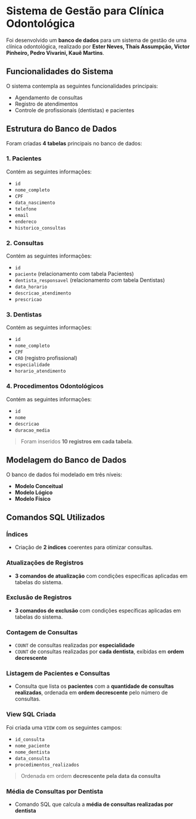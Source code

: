# Sistema de Gestão para Clínica Odontológica

Foi desenvolvido um **banco de dados** para um sistema de gestão de uma clínica odontológica, realizado por **Ester Neves, Thaís Assumpção, Victor Pinheiro, Pedro Vivarini, Kauê Martins**.

## Funcionalidades do Sistema

O sistema contempla as seguintes funcionalidades principais:

- Agendamento de consultas
- Registro de atendimentos
- Controle de profissionais (dentistas) e pacientes

## Estrutura do Banco de Dados

Foram criadas **4 tabelas** principais no banco de dados:

### 1. Pacientes

Contém as seguintes informações:

- `id`
- `nome_completo`
- `CPF`
- `data_nascimento`
- `telefone`
- `email`
- `endereco`
- `historico_consultas`

### 2. Consultas

Contém as seguintes informações:

- `id`
- `paciente` (relacionamento com tabela Pacientes)
- `dentista_responsavel` (relacionamento com tabela Dentistas)
- `data_horario`
- `descricao_atendimento`
- `prescricao`

### 3. Dentistas

Contém as seguintes informações:

- `id`
- `nome_completo`
- `CPF`
- `CRO` (registro profissional)
- `especialidade`
- `horario_atendimento`

### 4. Procedimentos Odontológicos

Contém as seguintes informações:

- `id`
- `nome`
- `descricao`
- `duracao_media`

> Foram inseridos **10 registros em cada tabela**.

## Modelagem do Banco de Dados

O banco de dados foi modelado em três níveis:

- **Modelo Conceitual**
- **Modelo Lógico**
- **Modelo Físico**

## Comandos SQL Utilizados

### Índices

- Criação de **2 índices** coerentes para otimizar consultas.

### Atualizações de Registros

- **3 comandos de atualização** com condições específicas aplicadas em tabelas do sistema.

### Exclusão de Registros

- **3 comandos de exclusão** com condições específicas aplicadas em tabelas do sistema.

### Contagem de Consultas

- `COUNT` de consultas realizadas por **especialidade**
- `COUNT` de consultas realizadas por **cada dentista**, exibidas em **ordem decrescente**

### Listagem de Pacientes e Consultas

- Consulta que lista os **pacientes** com a **quantidade de consultas realizadas**, ordenada em **ordem decrescente** pelo número de consultas.

### View SQL Criada

Foi criada uma `VIEW` com os seguintes campos:

- `id_consulta`
- `nome_paciente`
- `nome_dentista`
- `data_consulta`
- `procedimentos_realizados`

> Ordenada em ordem **decrescente pela data da consulta**

### Média de Consultas por Dentista

- Comando SQL que calcula a **média de consultas realizadas por dentista**
